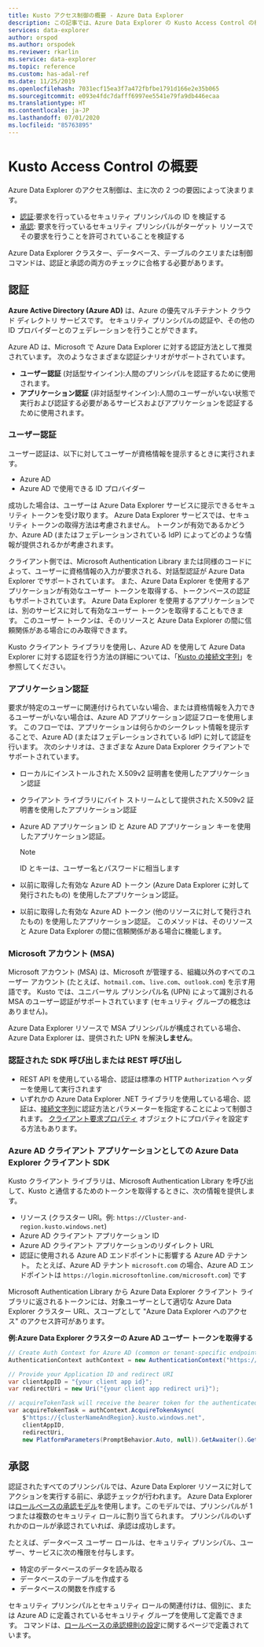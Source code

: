 ```yaml
---
title: Kusto アクセス制御の概要 - Azure Data Explorer
description: この記事では、Azure Data Explorer の Kusto Access Control の概要について説明します。
services: data-explorer
author: orspod
ms.author: orspodek
ms.reviewer: rkarlin
ms.service: data-explorer
ms.topic: reference
ms.custom: has-adal-ref
ms.date: 11/25/2019
ms.openlocfilehash: 7031ecf15ea3f7a472fbfbe1791d166e2e35b065
ms.sourcegitcommit: e093e4fdc7dafff6997ee5541e79fa9db446ecaa
ms.translationtype: HT
ms.contentlocale: ja-JP
ms.lasthandoff: 07/01/2020
ms.locfileid: "85763895"
---
```

# <a name="kusto-access-control-overview"></a>Kusto Access Control の概要

Azure Data Explorer のアクセス制御は、主に次の 2 つの要因によって決まります。
* [認証](#authentication):要求を行っているセキュリティ プリンシパルの ID を検証する
* [承認](#authorization): 要求を行っているセキュリティ プリンシパルがターゲット リソースでその要求を行うことを許可されていることを検証する

Azure Data Explorer クラスター、データベース、テーブルのクエリまたは制御コマンドは、認証と承認の両方のチェックに合格する必要があります。

## <a name="authentication"></a>認証

**Azure Active Directory (Azure AD)** は、Azure の優先マルチテナント クラウド ディレクトリ サービスです。 セキュリティ プリンシパルの認証や、その他の ID プロバイダーとのフェデレーションを行うことができます。

Azure AD は、Microsoft で Azure Data Explorer に対する認証方法として推奨されています。 次のようなさまざまな認証シナリオがサポートされています。
* **ユーザー認証** (対話型サインイン):人間のプリンシパルを認証するために使用されます。
* **アプリケーション認証** (非対話型サインイン):人間のユーザーがいない状態で実行および認証する必要があるサービスおよびアプリケーションを認証するために使用されます。

### <a name="user-authentication"></a>ユーザー認証

ユーザー認証は、以下に対してユーザーが資格情報を提示するときに実行されます。
* Azure AD 
* Azure AD で使用できる ID プロバイダー

成功した場合は、ユーザーは Azure Data Explorer サービスに提示できるセキュリティ トークンを受け取ります。 Azure Data Explorer サービスでは、セキュリティ トークンの取得方法は考慮されません。 トークンが有効であるかどうか、Azure AD (またはフェデレーションされている IdP) によってどのような情報が提供されるかが考慮されます。

クライアント側では、Microsoft Authentication Library または同様のコードによって、ユーザーに資格情報の入力が要求される、対話型認証が Azure Data Explorer でサポートされています。 また、Azure Data Explorer を使用するアプリケーションが有効なユーザー トークンを取得する、トークンベースの認証もサポートされています。 Azure Data Explorer を使用するアプリケーションでは、別のサービスに対して有効なユーザー トークンを取得することもできます。 このユーザー トークンは、そのリソースと Azure Data Explorer の間に信頼関係がある場合にのみ取得できます。

Kusto クライアント ライブラリを使用し、Azure AD を使用して Azure Data Explorer に対する認証を行う方法の詳細については、「[Kusto の接続文字列](../../api/connection-strings/kusto.md)」を参照してください。

### <a name="application-authentication"></a>アプリケーション認証

要求が特定のユーザーに関連付けられていない場合、または資格情報を入力できるユーザーがいない場合は、Azure AD アプリケーション認証フローを使用します。 このフローでは、アプリケーションは何らかのシークレット情報を提示することで、Azure AD (またはフェデレーションされている IdP) に対して認証を行います。 次のシナリオは、さまざまな Azure Data Explorer クライアントでサポートされています。

* ローカルにインストールされた X.509v2 証明書を使用したアプリケーション認証
* クライアント ライブラリにバイト ストリームとして提供された X.509v2 証明書を使用したアプリケーション認証
* Azure AD アプリケーション ID と Azure AD アプリケーション キーを使用したアプリケーション認証。

    > [!NOTE] 
    > ID とキーは、ユーザー名とパスワードに相当します

* 以前に取得した有効な Azure AD トークン (Azure Data Explorer に対して発行されたもの) を使用したアプリケーション認証。
* 以前に取得した有効な Azure AD トークン (他のリソースに対して発行されたもの) を使用したアプリケーション認証。 このメソッドは、そのリソースと Azure Data Explorer の間に信頼関係がある場合に機能します。

### <a name="microsoft-accounts-msas"></a>Microsoft アカウント (MSA)

Microsoft アカウント (MSA) は、Microsoft が管理する、組織以外のすべてのユーザー アカウント (たとえば、`hotmail.com`、`live.com`、`outlook.com`) を示す用語です。
Kusto では、ユニバーサル プリンシパル名 (UPN) によって識別される MSA のユーザー認証がサポートされています (セキュリティ グループの概念はありません)。

Azure Data Explorer リソースで MSA プリンシパルが構成されている場合、Azure Data Explorer は、提供された UPN を解決**しません**。

### <a name="authenticated-sdk-or-rest-calls"></a>認証された SDK 呼び出しまたは REST 呼び出し

* REST API を使用している場合、認証は標準の HTTP `Authorization` ヘッダーを使用して実行されます
* いずれかの Azure Data Explorer .NET ライブラリを使用している場合、認証は、[接続文字列](../../api/connection-strings/kusto.md)に認証方法とパラメーターを指定することによって制御されます。 [クライアント要求プロパティ](../../api/netfx/request-properties.md) オブジェクトにプロパティを設定する方法もあります。

### <a name="azure-data-explorer-client-sdk-as-an-azure-ad-client-application"></a>Azure AD クライアント アプリケーションとしての Azure Data Explorer クライアント SDK

Kusto クライアント ライブラリは、Microsoft Authentication Library を呼び出して、Kusto と通信するためのトークンを取得するときに、次の情報を提供します。

* リソース (クラスター URI。例: `https://Cluster-and-region.kusto.windows.net`)
* Azure AD クライアント アプリケーション ID
* Azure AD クライアント アプリケーションのリダイレクト URL
* 認証に使用される Azure AD エンドポイントに影響する Azure AD テナント。 たとえば、Azure AD テナント `microsoft.com` の場合、Azure AD エンドポイントは `https://login.microsoftonline.com/microsoft.com`) です

Microsoft Authentication Library から Azure Data Explorer クライアント ライブラリに返されるトークンには、対象ユーザーとして適切な Azure Data Explorer クラスター URL、スコープとして "Azure Data Explorer へのアクセス" のアクセス許可があります。

**例:Azure Data Explorer クラスターの Azure AD ユーザー トークンを取得する**

```csharp
// Create Auth Context for Azure AD (common or tenant-specific endpoint):
AuthenticationContext authContext = new AuthenticationContext("https://login.microsoftonline.com/{Azure AD TenantID or name}");

// Provide your Application ID and redirect URI
var clientAppID = "{your client app id}";
var redirectUri = new Uri("{your client app redirect uri}");

// acquireTokenTask will receive the bearer token for the authenticated user
var acquireTokenTask = authContext.AcquireTokenAsync(
    $"https://{clusterNameAndRegion}.kusto.windows.net",
    clientAppID,
    redirectUri,
    new PlatformParameters(PromptBehavior.Auto, null)).GetAwaiter().GetResult();
```

## <a name="authorization"></a>承認

認証されたすべてのプリンシパルでは、Azure Data Explorer リソースに対してアクションを実行する前に、承認チェックが行われます。
Azure Data Explorer は[ロールベースの承認モデル](role-based-authorization.md)を使用します。このモデルでは、プリンシパルが 1 つまたは複数のセキュリティ ロールに割り当てられます。 プリンシパルのいずれかのロールが承認されていれば、承認は成功します。

たとえば、データベース ユーザー ロールは、セキュリティ プリンシパル、ユーザー、サービスに次の権限を付与します。
* 特定のデータベースのデータを読み取る
* データベースのテーブルを作成する
* データベースの関数を作成する

セキュリティ プリンシパルとセキュリティ ロールの関連付けは、個別に、または Azure AD に定義されているセキュリティ グループを使用して定義できます。 コマンドは、[ロールベースの承認規則の設定](../security-roles.md)に関するページで定義されています。
